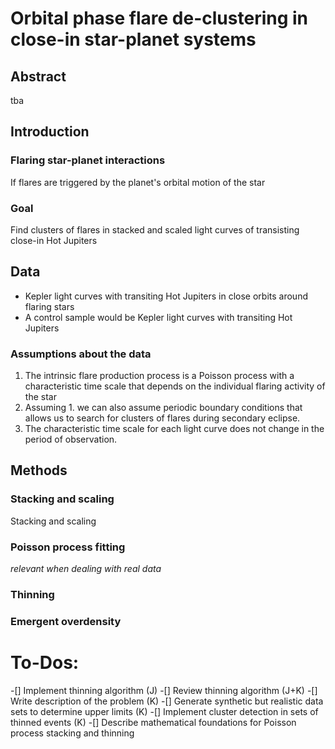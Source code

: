 # Orbital phase flare de-clustering in close-in star-planet systems

## Abstract

tba

## Introduction

### Flaring star-planet interactions


If flares are triggered by the planet's orbital motion of the star

### Goal

Find clusters of flares in stacked and scaled light curves of transisting close-in Hot Jupiters

## Data

- Kepler light curves with transiting Hot Jupiters in close orbits around flaring stars
- A control sample would be Kepler light curves with transiting Hot Jupiters

### Assumptions about the data

1. The intrinsic flare production process is a Poisson process with a characteristic time scale that depends on the individual flaring activity of the star
2. Assuming 1. we can also assume periodic boundary conditions that allows us to search for clusters of flares during secondary eclipse.
3. The characteristic time scale for each light curve does not change in the period of observation.

## Methods

### Stacking and scaling

Stacking and scaling 

### Poisson process fitting

_relevant when dealing with real data_

### Thinning

### Emergent overdensity

# To-Dos:

-[] Implement thinning algorithm (J)
-[] Review thinning algorithm (J+K)
-[] Write description of the problem (K)
-[] Generate synthetic but realistic data sets to determine upper limits (K)
-[] Implement cluster detection in sets of thinned events (K)
-[] Describe mathematical foundations for Poisson process stacking and thinning 





